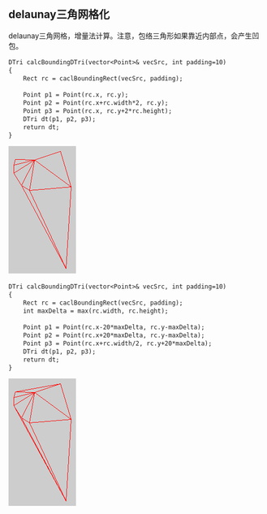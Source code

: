 ## delaunay三角网格化
delaunay三角网格，增量法计算。注意，包络三角形如果靠近内部点，会产生凹包。
```
DTri calcBoundingDTri(vector<Point>& vecSrc, int padding=10)
{
	Rect rc = caclBoundingRect(vecSrc, padding);

	Point p1 = Point(rc.x, rc.y);
	Point p2 = Point(rc.x+rc.width*2, rc.y);
	Point p3 = Point(rc.x, rc.y+2*rc.height);
	DTri dt(p1, p2, p3);
	return dt;
}
```
![凹包三角网格](https://github.com/palfu/algorithm/blob/master/delaunayPlot0.png)

```
DTri calcBoundingDTri(vector<Point>& vecSrc, int padding=10)
{
	Rect rc = caclBoundingRect(vecSrc, padding);
	int maxDelta = max(rc.width, rc.height);

	Point p1 = Point(rc.x-20*maxDelta, rc.y-maxDelta);
	Point p2 = Point(rc.x+20*maxDelta, rc.y-maxDelta);
	Point p3 = Point(rc.x+rc.width/2, rc.y+20*maxDelta);
	DTri dt(p1, p2, p3);
	return dt;
}

```
![预期输出](https://github.com/palfu/algorithm/blob/master/delaunayPlot.png)


